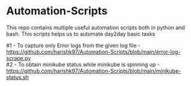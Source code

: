 # Automation-Scripts

This repo contains multiple useful automation scripts both in python and bash. This scripts helps us to automate day2day basic tasks

#1  - To capture only Error logs from the given log file - https://github.com/harishk97/Automation-Scripts/blob/main/error-log-scrape.py                                    
#2 -  To obtain minikube status while minikube is spinning up - https://github.com/harishk97/Automation-Scripts/blob/main/minikube-status.sh
